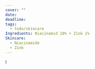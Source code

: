 ```yaml
---
cover: ""
date: 
deadline: 
tags:
  - todo/skincare
Ingredients: Niacinamid 10% + Zink 1%
Skincare:
  - Niacinamide
  - Zink
---
```

!